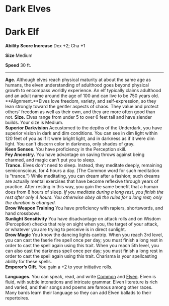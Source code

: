 Dark Elves
==========


Dark Elf
========

**Ability Score Increase** Dex +2; Cha +1

**Size** Medium

**Speed** 30 ft.

* * *

**Age.** Although elves reach physical maturity at about the same age as humans, the elven understanding of adulthood goes beyond physical growth to encompass worldly experience. An elf typically claims adulthood and an adult name around the age of 100 and can live to be 750 years old. 
**Alignment.**Elves love freedom, variety, and self-expression, so they lean strongly toward the gentler aspects of chaos. They value and protect others' freedom as well as their own, and they are more often good than not.   **Size.** Elves range from under 5 to over 6 feet tall and have slender builds. Your size is Medium.  
**Superior Darkvision** Accustomed to the depths of the Underdark, you have superior vision in dark and dim conditions. You can see in dim light within 120 feet of you as if it were bright light, and in darkness as if it were dim light. You can't discern color in darkness, only shades of gray.  
**Keen Senses.** You have proficiency in the Perception skill.  
**Fey Ancestry.** You have advantage on saving throws against being charmed, and magic can't put you to sleep.  
**Trance.** Elves don't need to sleep. Instead, they meditate deeply, remaining semiconscious, for 4 hours a day. (The Common word for such meditation is "trance.") While meditating, you can dream after a fashion; such dreams are actually mental exercises that have become reflexive through years of practice. After resting in this way, you gain the same benefit that a human does from 8 hours of sleep.  _If you meditate during a long rest, you finish the rest after only 4 hours. You otherwise obey all the rules for a long rest; only the duration is changed._  
**Drow Weapon Training** You have proficiency with rapiers, shortswords, and hand crossbows.  
**Sunlight Sensitivity** You have disadvantage on attack rolls and on Wisdom (Perception) checks that rely on sight when you, the target of your attack, or whatever you are trying to perceive is in direct sunlight.  
**Drow Magic** You know the dancing lights cantrip. When you reach 3rd level, you can cast the faerie fire spell once per day; you must finish a long rest in order to cast the spell again using this trait. When you reach 5th level, you can also cast the darkness spell once per day; you must finish a long rest in order to cast the spell again using this trait. Charisma is your spellcasting ability for these spells.  
**Emperor’s Gift.** You gain a +2 to your initiative rolls.  

**Languages.** You can speak, read, and write [Common](/w/Ecaros-xohoo/a/common-article) and [Elven](/w/Ecaros-xohoo/a/elven-article). Elven is fluid, with subtle intonations and intricate grammar. Elven literature is rich and varied, and their songs and poems are famous among other races. Many bards learn their language so they can add Elven ballads to their repertoires.
